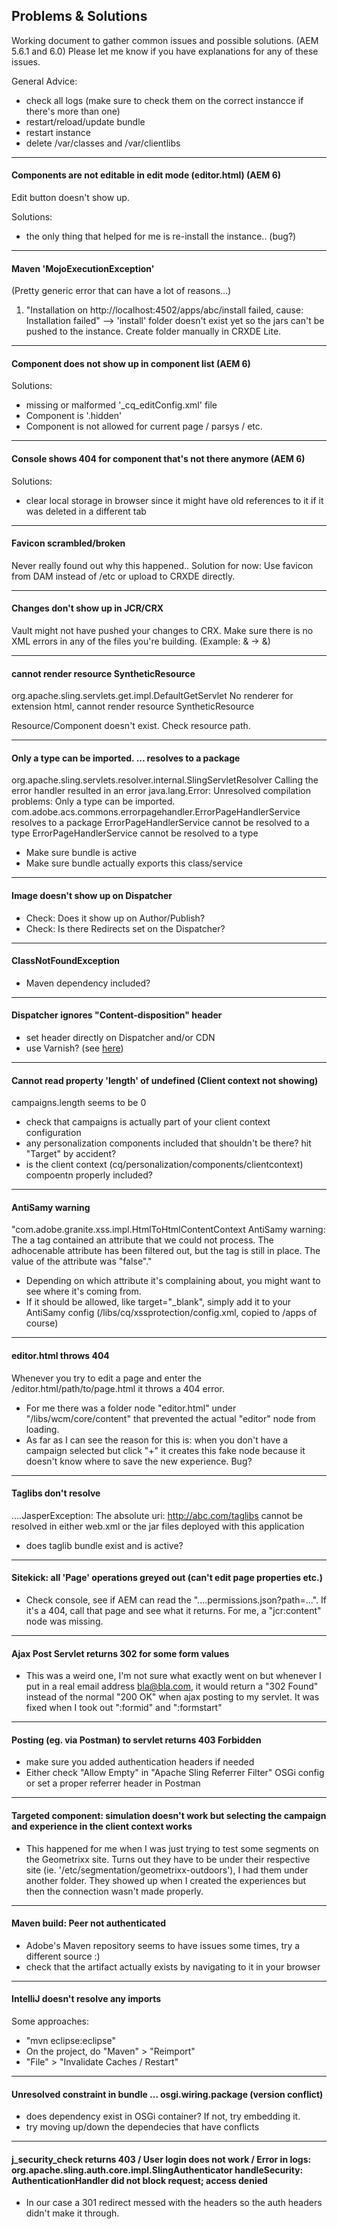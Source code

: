 Problems & Solutions
--------------------------

Working document to gather common issues and possible solutions. (AEM 5.6.1 and 6.0)
Please let me know if you have explanations for any of these issues.

General Advice:
* check all logs (make sure to check them on the correct instancce if there's more than one)
* restart/reload/update bundle
* restart instance
* delete /var/classes and /var/clientlibs

---
#### Components are not editable in edit mode (editor.html) (AEM 6)
Edit button doesn't show up.

Solutions:
* the only thing that helped for me is re-install the instance.. (bug?)

---
#### Maven 'MojoExecutionException'
(Pretty generic error that can have a lot of reasons...)

1. "Installation on http://localhost:4502/apps/abc/install failed, cause: Installation failed" --> 'install' folder doesn't exist yet so the jars can't be pushed to the instance. Create folder manually in CRXDE Lite.

---

#### Component does not show up in component list (AEM 6)

Solutions:
* missing or malformed '_cq_editConfig.xml' file
* Component is '.hidden'
* Component is not allowed for current page / parsys / etc.

---

#### Console shows 404 for component that's not there anymore (AEM 6)
Solutions:

* clear local storage in browser since it might have old references to it if it was deleted in a different tab

---

#### Favicon scrambled/broken

Never really found out why this happened..
Solution for now: Use favicon from DAM instead of /etc or upload to CRXDE directly.

---

#### Changes don't show up in JCR/CRX

Vault might not have pushed your changes to CRX. Make sure there is no XML errors in any of the files you're building. (Example: & -> &amp;)

---

#### cannot render resource SyntheticResource

org.apache.sling.servlets.get.impl.DefaultGetServlet No renderer for extension html, cannot render resource SyntheticResource

Resource/Component doesn't exist. Check resource path.

---

#### Only a type can be imported. ... resolves to a package

org.apache.sling.servlets.resolver.internal.SlingServletResolver Calling the error handler resulted in an error
java.lang.Error: Unresolved compilation problems: 
	Only a type can be imported. com.adobe.acs.commons.errorpagehandler.ErrorPageHandlerService resolves to a package
	ErrorPageHandlerService cannot be resolved to a type
	ErrorPageHandlerService cannot be resolved to a type

* Make sure bundle is active
* Make sure bundle actually exports this class/service

---

#### Image doesn't show up on Dispatcher

- Check: Does it show up on Author/Publish?
- Check: Is there Redirects set on the Dispatcher?

---

#### ClassNotFoundException

- Maven dependency included?

---

#### Dispatcher ignores "Content-disposition" header

- set header directly on Dispatcher and/or CDN
- use Varnish? (see [here](https://www.google.com/url?sa=t&rct=j&q=&esrc=s&source=web&cd=1&cad=rja&uact=8&ved=0CB4QFjAA&url=http%3A%2F%2Fwww.netcentric.biz%2Fblog%2F2014%2F10%2Fcache-is-king--the-life-beyond-the-adobe-dispatcher.html&ei=qpz7VI3JHMjpoATk1oCACg&usg=AFQjCNEeE2lTGNVMVdTPBzcEcXMkQ55NXQ&sig2=nx5sJHSyYDcIujvkRKdQUQ))

---

#### Cannot read property 'length' of undefined (Client context not showing)
campaigns.length seems to be 0

- check that campaigns is actually part of your client context configuration
- any personalization components included that shouldn't be there? hit "Target" by accident?
- is the client context (cq/personalization/components/clientcontext) compoentn properly included?

---

#### AntiSamy warning
"com.adobe.granite.xss.impl.HtmlToHtmlContentContext AntiSamy warning: The a tag contained an attribute that we could not process. The adhocenable attribute has been filtered out, but the tag is still in place. The value of the attribute was "false"."

- Depending on which attribute it's complaining about, you might want to see where it's coming from.
- If it should be allowed, like target="_blank", simply add it to your AntiSamy config (/libs/cq/xssprotection/config.xml, copied to /apps of course)

---

#### editor.html throws 404
Whenever you try to edit a page and enter the /editor.html/path/to/page.html it throws a 404 error.

- For me there was a folder node "editor.html" under "/libs/wcm/core/content" that prevented the actual "editor" node from loading.
- As far as I can see the reason for this is: when you don't have a campaign selected but click "+" it creates this fake node because it doesn't know where to save the new experience. Bug?

---

#### Taglibs don't resolve
....JasperException: The absolute uri: http://abc.com/taglibs cannot be resolved in either web.xml or the jar files deployed with this application

- does taglib bundle exist and is active?

---

#### Sitekick: all 'Page' operations greyed out (can't edit page properties etc.)

- Check console, see if AEM can read the "....permissions.json?path=...". If it's a 404, call that page and see what it returns. For me, a "jcr:content" node was missing.
 
---

#### Ajax Post Servlet returns 302 for some form values

- This was a weird one, I'm not sure what exactly went on but whenever I put in a real email address bla@bla.com, it would return a "302 Found" instead of the normal "200 OK" when ajax posting to my servlet. It was fixed when I took out ":formid" and ":formstart"

---

#### Posting (eg. via Postman) to servlet returns 403 Forbidden

- make sure you added authentication headers if needed
- Either check "Allow Empty" in "Apache Sling Referrer Filter" OSGi config or set a proper referrer header in Postman

---

#### Targeted component: simulation doesn't work but selecting the campaign and experience in the client context works

- This happened for me when I was just trying to test some segments on the Geometrixx site. Turns out they have to be under their respective site (ie. '/etc/segmentation/geometrixx-outdoors'), I had them under another folder. They showed up when I created the experiences but then the connection wasn't made properly.

---

#### Maven build: Peer not authenticated

- Adobe's Maven repository seems to have issues some times, try a different source :)
- check that the artifact actually exists by navigating to it in your browser

---

#### IntelliJ doesn't resolve any imports

Some approaches:
- "mvn eclipse:eclipse"
- On the project, do "Maven" > "Reimport"
- "File" > "Invalidate Caches / Restart"

---

#### Unresolved constraint in bundle ... osgi.wiring.package (version conflict)

- does dependency exist in OSGi container? If not, try embedding it.
- try moving up/down the dependecies that have conflicts

---

#### j_security_check returns 403 / User login does not work / Error in logs: org.apache.sling.auth.core.impl.SlingAuthenticator handleSecurity: AuthenticationHandler did not block request; access denied

- In our case a 301 redirect messed with the headers so the auth headers didn't make it through.
